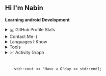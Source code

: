 ## Hi I'm Nabin 

**Learning android Development**

 <details>
  <summary>💻 GitHub Profile Stats</summary>
   <div> <h2 align="center"> 📊 Github stats </h2> <br/>
    <p align="center"> <a href="https://github.com/nabin0/"> <img src="https://github-readme-stats.vercel.app/api/top-langs/?username=nabin0&langs_count=6&theme=gruvbox&layout=compact&hide_border=true" /></a></p>
    <p align="center">
          <a href="https://github.com/nabin0/">
          <img width="49.5%" src="https://github-readme-stats.vercel.app/api?username=nabin0&show_icons=true&theme=gruvbox&hide_border=true" />
          <img width="49.5%" src="https://github-readme-streak-stats.herokuapp.com/?user=nabin0&theme=gruvbox&hide_border=true" /></a>
    </p> <br> </div>
    <br><br>
</details>

<details>
<summary>Contact Me :)</summary>
<div>
  <samp>
      <br/>
      <a href="www.linkedin.com/in/nabin0" target="blank"><img align="center"
         src="https://img.shields.io/badge/linkedin-%231DA1F2.svg?style=for-the-badge&logo=linkedin&logoColor=white"
         alt="linkdin" height="30"/></a>
      <a href="https://www.facebook.com/ned.nabin07" target="blank"><img align="center"
         src="https://img.shields.io/badge/facebook-4267B2.svg?style=for-the-badge&logo=facebook&logoColor=white"
         alt="facebook" height="30"/></a>
      <a href="https://mailto:nabinbhatt62@gmail.com" target="blank"><img align="center"
         src="https://img.shields.io/badge/gmail-EA4335.svg?style=for-the-badge&logo=gmail&logoColor=white"
         alt="gmail" height="30"/></a>
      <a href=" https://www.instagram.com/nabin.ned/" target="blank"><img align="center"
         src="https://img.shields.io/badge/instagram-%23E4405F.svg?style=for-the-badge&logo=Instagram&logoColor=white"
         alt="instagram" height="30"/></a>
      <a href="https://wa.me/" target="blank"><img align="center"
         src="https://img.shields.io/badge/whatsapp-4B7F1.svg?style=for-the-badge&logo=whatsapp&logoColor=white"
         alt="whatsapp" height="30"/></a>
      <a href="https://www.twitter.com/nabin_0007" target="blank"><img align="center"
         src="https://img.shields.io/badge/twitter-1DA1F2.svg?style=for-the-badge&logo=twitter&logoColor=white"
         alt="twitter" height="30"/></a>
      <br>
  </samp>
</div><br><br>
</details>

<details>
    <summary>Languages I Know</summary>
    <br>
    <img style="margin:6px;" align="left" alt="java" width="26px" src="https://raw.githubusercontent.com/github/explore/80688e429a7d4ef2fca1e82350fe8e3517d3494d/topics/java/java.png" /> <img style="margin:6px;" align="left" alt="assembly" width="26px" src="https://raw.githubusercontent.com/github/explore/80688e429a7d4ef2fca1e82350fe8e3517d3494d/topics/cpp/cpp.png" />
    <img style="margin:6px;" align="left" alt="C" width="26px" src="https://raw.githubusercontent.com/github/explore/80688e429a7d4ef2fca1e82350fe8e3517d3494d/topics/c/c.png" /> 
    <img style="margin:6px;" align="left" alt="JavaScript" width="26px" src="https://raw.githubusercontent.com/github/explore/80688e429a7d4ef2fca1e82350fe8e3517d3494d/topics/javascript/javascript.png" /> 
    <img style="margin:6px;" align="left" alt="HTML" width="26px" src="https://raw.githubusercontent.com/github/explore/80688e429a7d4ef2fca1e82350fe8e3517d3494d/topics/html/html.png" />
    <img style="margin:6px;" align="left" alt="CSS" width="26px" src="https://raw.githubusercontent.com/github/explore/80688e429a7d4ef2fca1e82350fe8e3517d3494d/topics/css/css.png" />
    <img style="margin:6px;" align="left" alt="Python" width="26px" src="https://raw.githubusercontent.com/github/explore/80688e429a7d4ef2fca1e82350fe8e3517d3494d/topics/python/python.png" />
    <img style="margin:6px;" align="left" alt="Django" width="26px" src="https://raw.githubusercontent.com/github/explore/80688e429a7d4ef2fca1e82350fe8e3517d3494d/topics/django/django.png" /> <img style="margin:6px;" align="left" alt="Bootstrap" width="26px" src="https://raw.githubusercontent.com/github/explore/80688e429a7d4ef2fca1e82350fe8e3517d3494d/topics/bootstrap/bootstrap.png" />
    <img style="margin:6px;" align="left" alt="PHP" width="26px" src="https://raw.githubusercontent.com/github/explore/80688e429a7d4ef2fca1e82350fe8e3517d3494d/topics/php/php.png" /> </p> <br/> 
    <br><br>
</details>

<details>
    <summary>Tools </summary>
    ![Android Studio](https://img.shields.io/badge/Android%20Studio-3DDC84.svg?style=for-the-badge&logo=android-studio&logoColor=white)
    <img src="https://img.shields.io/badge/-Pycharm-000000?style=flat-square&logo=pycharm&logoColor=white"/> 
    <img src="https://img.shields.io/badge/-sublime%20Text-ff9800?style=flat-square&logo=sublime%20text&logoColor=white"/> 
    <img src="https://img.shields.io/badge/-Visual%20Studio%20Code-23A9F2?style=flat-square&logo=Visual%20Studio%20Code&logoColor=white"/> 
    <img src="https://img.shields.io/badge/-Github-181717?style=flat-square&logo=GitHub&logoColor=white"/> 
    <img src="https://img.shields.io/badge/-Git-F44D27?style=flat-square&logo=Git&logoColor=white"/> 
    <img src="https://img.shields.io/badge/-Sketch-FA6400?style=flat-square&logo=Sketch&logoColor=white"/> 
    <img src="https://img.shields.io/badge/-Vim-019733?style=flat-square&logo=vim&logoColor=white"/> 
    <br><br>
</details>

<details>
  <summary>📈 Activity Graph</summary>
  <br/>
  <h2 align="center"> my current activity </h2>
<a href="https://github.com/nabin0"><img alt="azzar's Activity Graph" src="https://activity-graph.herokuapp.com/graph/?username=nabin0&bg_color=000&color=fff&line=00E676&point=fff&hide_border=true" /></a>
<br><br>
</details>
<br>

```
    std::cout << "Have a G'day << std::endl;
```
